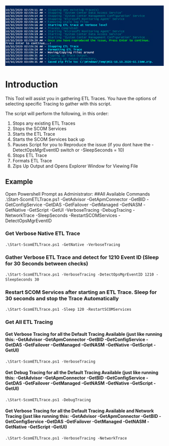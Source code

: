 ![ETL Trace](/media/git-guidance/projects/etl_trace.png)

# Introduction
This Tool will assist you in gathering ETL Traces. You have the options of selecting specific Tracing to gather with this script.

The script will perform the following, in this order:
1. Stops any existing ETL Traces
2. Stops the SCOM Services
3. Starts the ETL Trace
4. Starts the SCOM Services back up
5. Pauses Script for you to Reproduce the issue (if you dont have the -DetectOpsMgrEventID switch or -SleepSeconds = 10)
6. Stops ETL Trace
7. Formats ETL Trace
8. Zips Up Output and Opens Explorer Window for Viewing File

## Example
Open Powershell Prompt as Administrator:
##All Available Commands
    .\Start-ScomETLTrace.ps1 -GetAdvisor -GetApmConnector -GetBID -GetConfigService -GetDAS -GetFailover -GetManaged -GetNASM -GetNative -GetScript -GetUI -VerboseTracing -DebugTracing -NetworkTrace -SleepSeconds -RestartSCOMServices -DetectOpsMgrEventID

### Get Verbose Native ETL Trace
    .\Start-ScomETLTrace.ps1 -GetNative -VerboseTracing

### Gather Verbose ETL Trace and detect for 1210 Event ID (Sleep for 30 Seconds between checks)
    .\Start-ScomETLTrace.ps1 -VerboseTracing -DetectOpsMgrEventID 1210 -SleepSeconds 30

### Restart SCOM Services after starting an ETL Trace. Sleep for 30 seconds and stop the Trace Automatically
    .\Start-ScomETLTrace.ps1 -Sleep 120 -RestartSCOMServices

### Get All ETL Tracing
#### Get Verbose Tracing for all the Default Tracing Available (just like running this: -GetAdvisor -GetApmConnector -GetBID -GetConfigService -GetDAS -GetFailover -GetManaged -GetNASM -GetNative -GetScript -GetUI)
    .\Start-ScomETLTrace.ps1 -VerboseTracing
#### Get Debug Tracing for all the Default Tracing Available (just like running this: -GetAdvisor -GetApmConnector -GetBID -GetConfigService -GetDAS -GetFailover -GetManaged -GetNASM -GetNative -GetScript -GetUI)
    .\Start-ScomETLTrace.ps1 -DebugTracing
#### Get Verbose Tracing for all the Default Tracing Available and Network Tracing (just like running this: -GetAdvisor -GetApmConnector -GetBID -GetConfigService -GetDAS -GetFailover -GetManaged -GetNASM -GetNative -GetScript -GetUI)
    .\Start-ScomETLTrace.ps1 -VerboseTracing -NetworkTrace

